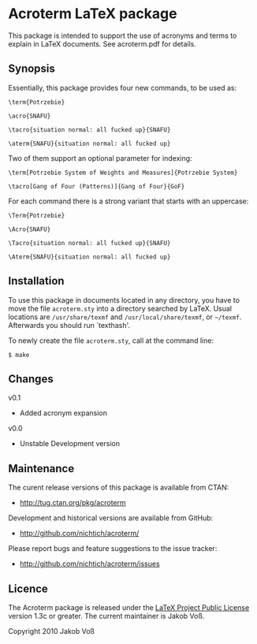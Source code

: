 Acroterm LaTeX package
======================

This package is intended to support the use of acronyms and terms
to explain in LaTeX documents. See acroterm.pdf for details.

Synopsis
--------

Essentially, this package provides four new commands, to be used as:

    \term{Potrzebie}
    
    \acro{SNAFU}
    
    \tacro{situation normal: all fucked up}{SNAFU}
    
    \aterm{SNAFU}{situation normal: all fucked up}

Two of them support an optional parameter for indexing:

    \term[Potrzebie System of Weights and Measures]{Potrzebie System}
    
    \tacro[Gang of Four (Patterns)]{Gang of Four}{GoF}

For each command there is a strong variant that starts with an uppercase:

    \Term{Potrzebie}
    
    \Acro{SNAFU}
    
    \Tacro{situation normal: all fucked up}{SNAFU}
    
    \Aterm{SNAFU}{situation normal: all fucked up}

Installation
------------

To use this package in documents located in any directory, you have to move 
the file `acroterm.sty` into a directory searched by LaTeX. Usual locations
are `/usr/share/texmf` and `/usr/local/share/texmf`, or `~/texmf`. Afterwards
you should run `texthash'.

To newly create the file `acroterm.sty`, call at the command line:

    $ make

Changes
-------

v0.1

  * Added acronym expansion

v0.0

  * Unstable Development version

Maintenance
-----------

The curent release versions of this package is available from CTAN:

* <http://tug.ctan.org/pkg/acroterm>

Development and historical versions are available from GitHub:

* <http://github.com/nichtich/acroterm/>

Please report bugs and feature suggestions to the issue tracker:

* <http://github.com/nichtich/acroterm/issues>

Licence
-------

The Acroterm package is released under the
[LaTeX Project Public License](http://www.latex-project.org/lppl/)
version 1.3c or greater. The current maintainer is Jakob Voß.

Copyright 2010 Jakob Voß

